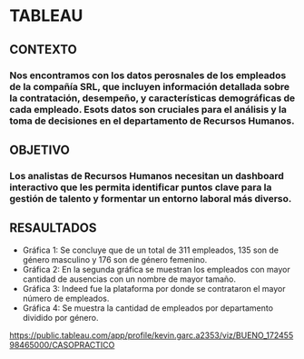 # TABLEAU
## CONTEXTO
### Nos encontramos con los datos perosnales de los empleados de la compañía SRL, que incluyen información detallada sobre la contratación, desempeño, y características demográficas de cada empleado. Esots datos son cruciales para el análisis y la toma de decisiones en el departamento de Recursos Humanos.
## OBJETIVO
### Los analistas de Recursos Humanos necesitan un dashboard interactivo que les permita identificar puntos clave para la gestión de talento y formentar un entorno laboral más diverso.
## RESAULTADOS
- Gráfica 1: Se concluye que de un total de 311 empleados, 135 son de género masculino y 176 son de género femenino.
- Gráfica 2: En la segunda gráfica se muestran los empleados con mayor cantidad de ausencias con un nombre de mayor tamaño.
- Gráfica 3: Indeed fue la plataforma por donde se contrataron el mayor número de empleados.
- Gráfica 4: Se muestra la cantidad de empleados por departamento dividido por género.

https://public.tableau.com/app/profile/kevin.garc.a2353/viz/BUENO_17245598465000/CASOPRACTICO

 
